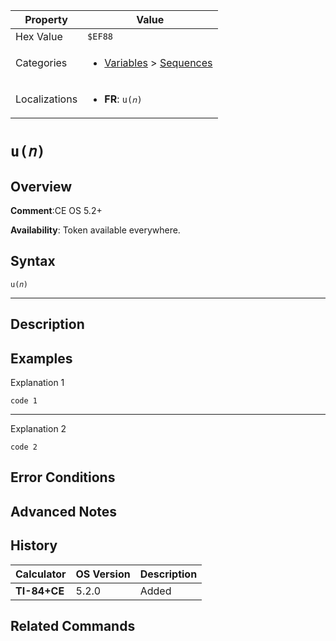 | Property      | Value |
|---------------|-------|
| Hex Value     | `$EF88`|
| Categories    | <ul><li>[Variables](<../categories/Variables.md>) > [Sequences](<../categories/Variables.md#Sequences>)</li></ul> |
| Localizations | <ul><li><b>FR</b>: `u(𝑛)`</li></ul> |

# `u(𝑛)`

## Overview


<b>Comment</b>:CE OS 5.2+

<b>Availability</b>: Token available everywhere.

## Syntax
`u(𝑛)`

<hr>

## Description


## Examples

Explanation 1
```ti-basic
code 1
```
---
Explanation 2
```ti-basic
code 2
```

## Error Conditions


## Advanced Notes


## History
| Calculator | OS Version | Description |
|------------|------------|-------------|
| <b>TI-84+CE</b> | 5.2.0 | Added |

## Related Commands

